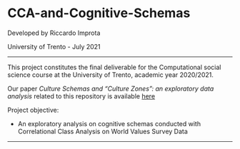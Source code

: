 # CCA-and-Cognitive-Schemas
Developed by Riccardo Improta

University of Trento - July 2021

--------

This project constitutes the final deliverable for the Computational social science course at the University of Trento, academic year 2020/2021.

Our paper _Culture Schemas and “Culture Zones”: an exploratory data analysis_ related to this repository is available [here](https://drive.google.com/file/d/1ggUyp9VBh14gz6XV9inPLSBQXtylILX0/view?usp=sharing)

Project objective:
 * An exploratory analysis on cognitive schemas conducted with Correlational Class Analysis on World Values Survey Data 

--------


